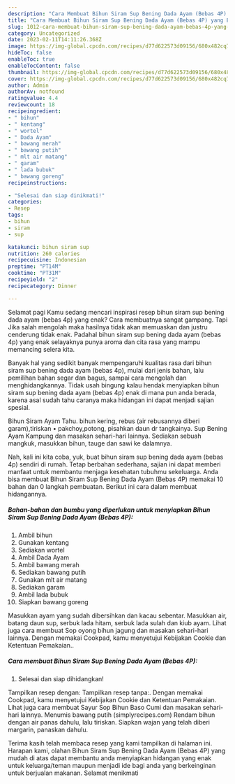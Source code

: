 ```yaml
---
description: "Cara Membuat Bihun Siram Sup Bening Dada Ayam (Bebas 4P) yang Enak, Buat Buka Puasa}"
title: "Cara Membuat Bihun Siram Sup Bening Dada Ayam (Bebas 4P) yang Enak, Buat Buka Puasa}"
slug: 1012-cara-membuat-bihun-siram-sup-bening-dada-ayam-bebas-4p-yang-enak-buat-buka-puasa
category: Uncategorized
date: 2023-02-11T14:11:26.368Z
image: https://img-global.cpcdn.com/recipes/d77d622573d09156/680x482cq70/bihun-siram-sup-bening-dada-ayam-bebas-4p-foto-resep-utama.jpg
hideToc: false
enableToc: true
enableTocContent: false
thumbnail: https://img-global.cpcdn.com/recipes/d77d622573d09156/680x482cq70/bihun-siram-sup-bening-dada-ayam-bebas-4p-foto-resep-utama.jpg
cover: https://img-global.cpcdn.com/recipes/d77d622573d09156/680x482cq70/bihun-siram-sup-bening-dada-ayam-bebas-4p-foto-resep-utama.jpg
author: Admin
authorAv: notfound
ratingvalue: 4.4
reviewcount: 18
recipeingredient:
- " bihun"
- " kentang"
- " wortel"
- " Dada Ayam"
- " bawang merah"
- " bawang putih"
- " mlt air matang"
- " garam"
- " lada bubuk"
- " bawang goreng"
recipeinstructions:

- "Selesai dan siap dinikmati!"
categories:
- Resep
tags:
- bihun
- siram
- sup

katakunci: bihun siram sup 
nutrition: 260 calories
recipecuisine: Indonesian
preptime: "PT14M"
cooktime: "PT31M"
recipeyield: "2"
recipecategory: Dinner

---
```



Selamat pagi Kamu sedang mencari inspirasi resep bihun siram sup bening dada ayam (bebas 4p) yang enak? Cara membuatnya sangat gampang. Tapi Jika salah mengolah maka hasilnya tidak akan memuaskan dan justru cenderung tidak enak. Padahal bihun siram sup bening dada ayam (bebas 4p) yang enak selayaknya punya aroma dan cita rasa yang mampu memancing selera kita.


Banyak hal yang sedikit banyak mempengaruhi kualitas rasa dari bihun siram sup bening dada ayam (bebas 4p), mulai dari jenis bahan, lalu pemilihan bahan segar dan bagus, sampai cara mengolah dan menghidangkannya. Tidak usah bingung kalau hendak menyiapkan bihun siram sup bening dada ayam (bebas 4p) enak di mana pun anda berada, karena asal sudah tahu caranya maka hidangan ini dapat menjadi sajian spesial.

Bihun Siram Ayam Tahu. bihun kering, rebus (air rebusannya diberi garam),tiriskan • pakchoy,potong, pisahkan daun dr tangkainya. Sup Bening Ayam Kampung dan masakan sehari-hari lainnya. Sediakan sebuah mangkuk, masukkan bihun, tauge dan sawi ke dalamnya.


Nah, kali ini kita coba, yuk, buat bihun siram sup bening dada ayam (bebas 4p) sendiri di rumah. Tetap berbahan sederhana, sajian ini dapat memberi manfaat untuk membantu menjaga kesehatan tubuhmu sekeluarga. Anda bisa membuat Bihun Siram Sup Bening Dada Ayam (Bebas 4P) memakai 10 bahan dan 0 langkah pembuatan. Berikut ini cara dalam membuat hidangannya.

<!--inarticleads1-->

##### Bahan-bahan dan bumbu yang diperlukan untuk menyiapkan Bihun Siram Sup Bening Dada Ayam (Bebas 4P):

1. Ambil  bihun
1. Gunakan  kentang
1. Sediakan  wortel
1. Ambil  Dada Ayam
1. Ambil  bawang merah
1. Sediakan  bawang putih
1. Gunakan  mlt air matang
1. Sediakan  garam
1. Ambil  lada bubuk
1. Siapkan  bawang goreng


Masukkan ayam yang sudah dibersihkan dan kacau sebentar. Masukkan air, batang daun sup, serbuk lada hitam, serbuk lada sulah dan kiub ayam. Lihat juga cara membuat Sop oyong bihun jagung dan masakan sehari-hari lainnya. Dengan memakai Cookpad, kamu menyetujui Kebijakan Cookie dan Ketentuan Pemakaian.. 

<!--inarticleads2-->

##### Cara membuat Bihun Siram Sup Bening Dada Ayam (Bebas 4P):


1. Selesai dan siap dihidangkan!

Tampilkan resep dengan: Tampilkan resep tanpa:. Dengan memakai Cookpad, kamu menyetujui Kebijakan Cookie dan Ketentuan Pemakaian. Lihat juga cara membuat Sayur Sop Bihun Baso Cumi dan masakan sehari-hari lainnya. Menumis bawang putih (simplyrecipes.com) Rendam bihun dengan air panas dahulu, lalu tiriskan. Siapkan wajan yang telah diberi margarin, panaskan dahulu. 

Terima kasih telah membaca resep yang kami tampilkan di halaman ini. Harapan kami, olahan Bihun Siram Sup Bening Dada Ayam (Bebas 4P) yang mudah di atas dapat membantu anda menyiapkan hidangan yang enak untuk keluarga/teman maupun menjadi ide bagi anda yang berkeinginan untuk berjualan makanan. Selamat menikmati
